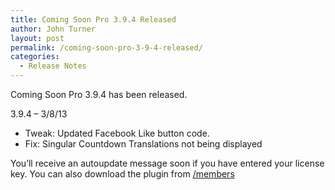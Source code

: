 ```yaml
---
title: Coming Soon Pro 3.9.4 Released
author: John Turner
layout: post
permalink: /coming-soon-pro-3-9-4-released/
categories:
  - Release Notes
---
```

Coming Soon Pro 3.9.4 has been released.

3.9.4 &#8211; 3/8/13

* Tweak: Updated Facebook Like button code.  
* Fix: Singular Countdown Translations not being displayed

You’ll receive an autoupdate message soon if you have entered your license key. You can also download the plugin from <a href="/members" target="_blank">/members</a>
